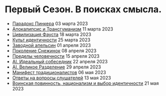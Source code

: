 # Первый Сезон. В поисках смысла.

- [Парадокс Пинкера](pinker.md) 03 марта 2023
- [Апокалипсис и Трансгуманизм](apocalypse.md) 11 марта 2023
- [Цивилизация Фауста](faust.md) 18 марта 2023
- [Культ идентичности](identity.md) 25 марта 2023
- [Заводной апельсин](orange.md) 01 апреля 2023
- [Поколение Снежинок](snowflakes.md) 08 апреля 2023
- [Пределы человечности](limits.md) 15 апреля 2023
- [AI. Идеальный собеседник](ai.md) 22 апреля 2023
- [AI. Великое Разделение](vr.md) 29 апреля 2023
- [Манифест традиционалистов](mt.md) 06 мая 2023
- [Ответы на вопросы слушателей](otvety.md) 13 мая 2023
- [Воинская повинность, национализм и выбор идентичности](final.md) 21 мая 2023
